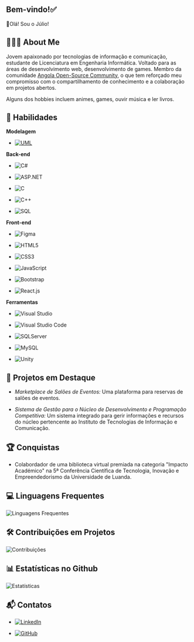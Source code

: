 
## Bem-vindo!✅
👋Olá! Sou o Júlio!
##

## 🧑🏿‍💻 About Me
Jovem  apaixonado por tecnologias de informação e comunicação, estudante de Licenciatura em Engenharia Informática. Voltado para as áreas de desenvolvimento web, desenvolvimento de games.
Membro da comunidade [Angola Open-Source Community](<https://www.linkedin.com/company/angola-open-source-community/>), o que tem reforçado meu compromisso com o compartilhamento de conhecimento e a colaboração em projetos abertos.

Alguns dos hobbies incluem animes, games, ouvir música e ler livros.

## 🚀 Habilidades

**Modelagem**
- [![UML](https://img.shields.io/badge/UML-FF5733?style=for-the-badge&logo=uml&logoColor=white)](https://www.uml.org/)

**Back-end**
- ![C#](https://img.shields.io/badge/C%23-239120?style=for-the-badge&logo=c-sharp&logoColor=white)

- ![ASP.NET](https://img.shields.io/badge/ASP.NET-512BD4?style=for-the-badge&logo=dotnet&logoColor=white)

- ![C](https://img.shields.io/badge/_C-00599C?style=for-the-badge&logo=c&logoColor=white)

- ![C++](https://img.shields.io/badge/C++-00599C?style=for-the-badge&logo=c%2B%2B&logoColor=white)

- ![SQL](https://img.shields.io/badge/SQL-FFCA28?style=for-the-badge&logo=sql&logoColor=black)

**Front-end**
- ![Figma](https://img.shields.io/badge/Figma-F24E1E?style=for-the-badge&logo=figma&logoColor=white)

- ![HTML5](https://img.shields.io/badge/HTML5-E34F26?style=for-the-badge&logo=html5&logoColor=white)

- ![CSS3](https://img.shields.io/badge/CSS3-1572B6?style=for-the-badge&logo=css3&logoColor=white)

- ![JavaScript](https://img.shields.io/badge/JavaScript-F7DF1E?style=for-the-badge&logo=javascript&logoColor=black)

- ![Bootstrap](https://img.shields.io/badge/Bootstrap-563D7C?style=for-the-badge&logo=bootstrap&logoColor=white)

- ![React.js](https://img.shields.io/badge/React-61DAFB?style=for-the-badge&logo=react&logoColor=black)

**Ferramentas**

- ![Visual Studio](https://img.shields.io/badge/Visual%20Studio-5C2D91?style=for-the-badge&logo=visual%20studio&logoColor=white)

- ![Visual Studio Code](https://img.shields.io/badge/VS%20Code-007ACC?style=for-the-badge&logo=visual%20studio%20code&logoColor=white)

- ![SQLServer](https://img.shields.io/badge/SQL%20Server-CC2927?style=for-the-badge&logo=microsoft%20sql%20server&logoColor=white)

- ![MySQL](https://img.shields.io/badge/MySQL-4479A1?style=for-the-badge&logo=mysql&logoColor=white)

- ![Unity](https://img.shields.io/badge/Unity-000000?style=for-the-badge&logo=unity&logoColor=white)


## 🌟 Projetos em Destaque
- _Marketplace de Salões de Eventos:_ Uma plataforma para reservas de salões de eventos.

- _Sistema de Gestão para o Núcleo de Desenvolvimento e Programação Competitiva:_ Um sistema integrado para gerir informações e recursos do núcleo pertencente ao Instituto de Tecnologias de Informação e Comunicação.

## 🏆 Conquistas
- Colabordador de uma biblioteca virtual premiada na categoria "Impacto Académico" na 5ª Conferência Científica de Tecnologia, Inovação e Empreendedorismo da Universidade de Luanda.


## 💻 Linguagens Frequentes
![Linguagens Frequentes](https://github-readme-stats-git-masterrstaa-rickstaa.vercel.app/api/top-langs/?username=juliobugfixer&layout=compact&theme=light&border_color=512BD4&title_color=E94D5F&text_color=00000)

## 🛠️ Contribuições em Projetos
![Contribuições](https://github-readme-streak-stats.herokuapp.com/?user=juliobugfixer&theme=light)

## 📊 Estatísticas no Github
![Estatísticas](https://github-readme-stats.vercel.app/api?username=juliobugfixer&show_icons=true&theme=light)

## 📬 Contatos
- [![LinkedIn](https://img.shields.io/badge/LinkedIn-0077B5?style=for-the-badge&logo=linkedin&logoColor=white)](https://www.linkedin.com/in/ngombo-júlio-miguel-manuel-66b72a24a)

- [![GitHub](https://img.shields.io/badge/GitHub-100000?style=for-the-badge&logo=github&logoColor=white)](https://github.com/JulioMXXIII)

